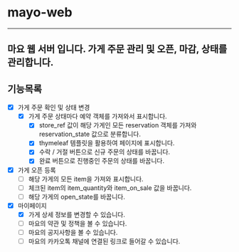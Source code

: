 # mayo-web

---
마요 웹 서버 입니다.
가게 주문 관리 및 오픈, 마감, 상태를 관리합니다.
---

## 기능목록

- [x] 가게 주문 확인 및 상태 변경
    - [x] 가게 주문 상태마다 예약 객체를 가져와서 표시합니다.
        - [x] store_ref 값이 해당 가게인 모든 reservation 객체를 가져와 reservation_state 값으로 분류합니다.
        - [x] thymeleaf 템플릿을 활용하여 페이지에 표시합니다.
        - [x] 수락 / 거절 버튼으로 신규 주문의 상태를 바꿉니다.
        - [x] 완료 버튼으로 진행중인 주문의 상태를 바꿉니다. 

- [x] 가게 오픈 등록
    - [ ] 해당 가게의 모든 item을 가져와 표시합니다.
    - [ ] 체크된 item의 item_quantity와 item_on_sale 값을 바꿉니다.
    - [ ] 해당 가게의 open_state를 바꿉니다.

- [x] 마이페이지
    - [x] 가게 상세 정보를 변경할 수 있습니다.
    - [ ] 마요의 약관 및 정책을 볼 수 있습니다.
    - [ ] 마요의 공지사항을 볼 수 있습니다.
    - [ ] 마요의 카카오톡 채널에 연결된 링크로 들어갈 수 있습니다.
